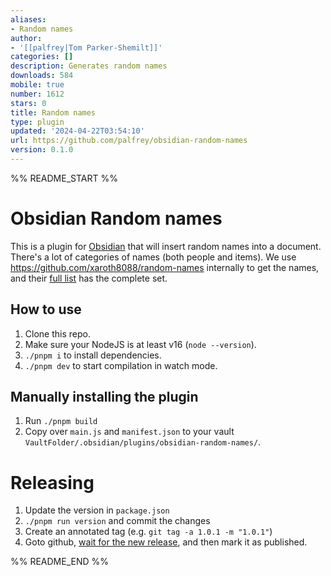 ```yaml
---
aliases:
- Random names
author:
- '[[palfrey|Tom Parker-Shemilt]]'
categories: []
description: Generates random names
downloads: 584
mobile: true
number: 1612
stars: 0
title: Random names
type: plugin
updated: '2024-04-22T03:54:10'
url: https://github.com/palfrey/obsidian-random-names
version: 0.1.0
---
```


%% README_START %%

# Obsidian Random names

This is a plugin for [Obsidian](https://obsidian.md) that will insert random names into a document. There's a lot of categories of names (both people and items). We use https://github.com/xaroth8088/random-names internally to get the names, and their [full list](https://github.com/xaroth8088/random-names?tab=readme-ov-file#full-list) has the complete set.

## How to use

1. Clone this repo.
2. Make sure your NodeJS is at least v16 (`node --version`).
3. `./pnpm i` to install dependencies.
4. `./pnpm dev` to start compilation in watch mode.

## Manually installing the plugin

1. Run `./pnpm build`
2. Copy over `main.js` and `manifest.json` to your vault `VaultFolder/.obsidian/plugins/obsidian-random-names/`.

# Releasing

1. Update the version in `package.json`
2. `./pnpm run version` and commit the changes
3. Create an annotated tag (e.g. `git tag -a 1.0.1 -m "1.0.1"`)
4. Goto github, [wait for the new release](https://github.com/palfrey/obsidian-random-names/releases), and then mark it as published.


%% README_END %%